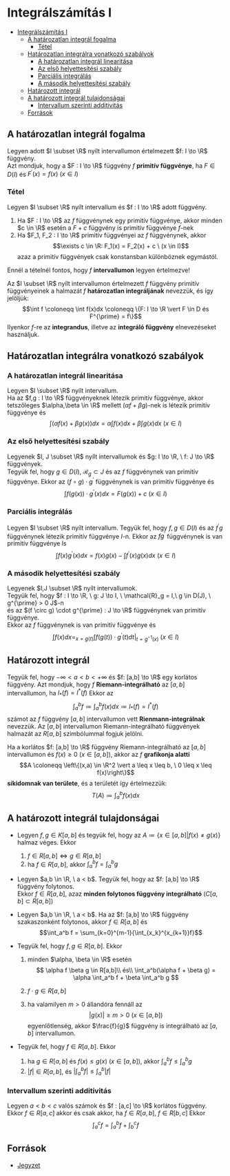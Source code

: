# Integrálszámítás I

<!--toc:start-->
- [Integrálszámítás I](#integrálszámítás-i)
  - [A határozatlan integrál fogalma](#a-határozatlan-integrál-fogalma)
    - [Tétel](#tétel)
  - [Határozatlan integrálra vonatkozó szabályok](#határozatlan-integrálra-vonatkozó-szabályok)
    - [A határozatlan integrál linearitása](#a-határozatlan-integrál-linearitása)
    - [Az első helyettesítési szabály](#az-első-helyettesítési-szabály)
    - [Parciális integrálás](#parciális-integrálás)
    - [A második helyettesítési szabály](#a-második-helyettesítési-szabály)
  - [Határozott integrál](#határozott-integrál)
  - [A határozott integrál tulajdonságai](#a-határozott-integrál-tulajdonságai)
    - [Intervallum szerinti additivitás](#intervallum-szerinti-additivitás)
  - [Források](#források)
<!--toc:end-->

## A határozatlan integrál fogalma
Legyen adott $I \subset \R$ nyílt intervallumon értelmezett $f: I \to \R$ függvény.\
Azt mondjuk, hogy a $F : I \to \R$ függvény $f$ **primitív függvénye**, ha $F \in D(I)$ és
$F^{\prime}(x) = f(x) \ (x \in I)$

### Tétel
Legyen $I \subset \R$ nyílt intervallum és $f : I \to \R$ adott függvény.
1. Ha $F : I \to \R$ az $f$ függvénynek egy primitív függvénye, akkor minden $c \in \R$ esetén
a $F + c$ függvény is primitív függvénye $f$-nek
2. Ha $F_1, F_2 : I \to \R$ primitív függvényei az $f$ függvénynek, akkor
$$\exists c \in \R: F_1(x) = F_2(x) + c \ (x \in I)$$ azaz a primitív függvények 
csak konstansban különböznek egymástól.

Ennél a tételnél fontos, hogy $f$ **intervallumon** legyen értelmezve!

Az $I \subset \R$ nyílt intervallumon értelmezett $f$ függvény primitív függvényeinek
a halmazát $f$ **határozatlan integráljának** nevezzük, és így jelöljük:
$$\int f \coloneqq \int f(x)dx \coloneqq \{F: I \to \R \vert F \in D és F^{\prime} = f\}$$
Ilyenkor $f$-re az **integrandus**, illetve az **integráló függvény** elnevezéseket használjuk.

## Határozatlan integrálra vonatkozó szabályok

### A határozatlan integrál linearitása
Legyen $I \subset \R$ nyílt intervallum.\
Ha az $f,g : I \to \R$ függvényeknek létezik primitív függvénye, akkor tetszőleges
$\alpha,\beta \in \R$ mellett $(\alpha f + \beta g)$-nek is létezik primitív függvénye és
$$\int(\alpha f(x) + \beta g(x))dx = \alpha \int f(x)dx + \beta \int g(x)dx \ (x \in I)$$

### Az első helyettesítési szabály
Legyenek $I, J \subset \R$ nyílt intervallumok és $g: I \to \R, \ f: J \to \R$ függvények.\
Tegyük fel, hogy $g \in D(I), \ \mathcal{R}_g \subset J$ és az $f$ függvénynek van
primitív függvénye. Ekkor az $(f \circ g) \cdot g^{\prime}$ függvénynek is van 
primitív függvénye és
$$\int f(g(x)) \cdot g^{\prime}(x)dx = F(g(x)) + c \ (x \in I)$$

### Parciális integrálás
Legyen $I \subset \R$ nyílt intervallum. Tegyük fel, hogy $f,g \in D(I)$ és az $f^{\prime}g$ függvénynek létezik
primitív függvénye $I$-n. Ekkor az $fg^{\prime}$ függvénynek is van primitív függvénye ls
$$\int f(x)g^{\prime}(x)dx = f(x)g(x) - \int f^{\prime}(x)g(x)dx \ (x \in I)$$

### A második helyettesítési szabály
Legyenek $I,J \subset \R$ nyílt intervallumok.\
Tegyük fel, hogy $f : I \to \R, \ g: J \to I, \ \mathcal{R}_g = I,\ g \in D(J), \ g^{\prime} > 0 J$-n\
és az $(f \circ g) \cdot g^{\prime} : J \to \R$ függvénynek van primitív függvénye.\
Ekkor az $f$ függvénynek is van primitív függvénye és
$$\int f(x)dx =_{x = g(t)} \int f(g(t)) \cdot g^{\prime}(t)dt \vert_{t=g^{-1}(x)} \ (x \in I)$$

## Határozott integrál
Tegyük fel, hogy $-\infty < a < b < + \infty$ és $f: [a,b] \to \R$ egy korlátos
függvény. Azt mondjuk, hogy $f$ **Riemann-integrálható** az $[a,b]$ intervallumon, ha $I_*(f) = I^*(f)$ Ekkor az
$$\int_a^b f \coloneqq \int _a^b f(x)dx \coloneqq I_*(f) = I^*(f)$$
számot az $f$ függvény $[a,b]$ intervallumon vett **Rienmann-integrálnak** nevezzük.
Az $[a,b]$ intervallumon Riemann-integrálható függvények halmazát az $R[a,b]$ szimbólummal fogjuk jelölni.

Ha a korlátos $f: [a,b] \to \R$ függvény Riemann-integrálható az $[a,b]$ intervallumon
és $f(x) \geq 0 \ (x \in [a,b])$, akkor az $f$ **grafikonja alatti**
$$A \coloneqq \left\{(x,a) \in \R^2 \vert a \leq x \leq b, \ 0 \leq x \leq f(x)\right\}$$
**síkidomnak van területe**, és a területét így értelmezzük:
$$T(A) \coloneqq \int_a^b f(x)dx$$

## A határozott integrál tulajdonságai
- Legyen $f,g \in K[a,b]$ és tegyük fel, hogy az $A \coloneqq \left\{x \in [a,b] \vert f(x) \neq g(x)\right\}$ halmaz véges. Ekkor
  1. $f \in R[a,b] \iff g \in R[a,b]$
  2. ha $f \in R[a,b]$, akkor $\int_a^b f = \int_a^b g$

- Legyen $a,b \in \R, \ a < b$. Tegyük fel, hogy az $f: [a,b] \to \R$ függvény folytonos.\
Ekkor $f \in R[a,b]$, azaz **minden folytonos függvény integrálható** ($C[a,b] \subset R[a,b]$)

- Legyen $a,b \in \R, \ a < b$. Ha az $f: [a,b] \to \R$ függvény szakaszonként folytonos, akkor
$f \in R[a,b]$ és
$$\int_a^b f = \sum_{k=0}^{m-1}{\int_{x_k}^{x_{k+1}}f}$$

- Tegyük fel, hogy $f,g \in R[a,b]$. Ekkor
  1. minden $\alpha, \beta \in \R$ esetén
  $$  
  \alpha f \beta g \in R[a,b]\\
  és\\
  \int_a^b(\alpha f + \beta g) = \alpha \int_a^b f + \beta \int_a^b g
  $$

  2. $f \cdot g \in R[a,b]$
  3. ha valamilyen $m > 0$ állandóra fennáll az
  $$\vert g(x) \vert \geq m > 0 \ (x \in [a,b])$$
  egyenlőtlenség, akkor $\frac{f}{g}$ függvény is integrálható az $[a,b]$ intervallumon.

- Tegyük fel, hogy $f \in R[a,b]$. Ekkor
  1. ha $g \in R[a,b]$ és $f(x) \leq g(x) \ (x \in [a,b])$, akkor $\int_a^b f \leq \int_a^b g$
  2. $\vert f \vert \in R[a,b]$, és $\left\vert \int_a^b f \right\vert \leq \int_a^b \vert f \vert$

### Intervallum szerinti additivitás
Legyen $a < b < c$ valós számok és $f : [a,c] \to \R$ korlátos függvény.
Ekkor $f \in R[a,c]$ akkor és csak akkor, ha $f \in R[a,b], \ f \in R[b,c]$
Ekkor $$\int_a^c f = \int_a^b f + \int_b^c f$$

## Források
- [Jegyzet](https://numanal.inf.elte.hu/~szili/Oktatas/An_II_F_2023_tavasz/06_AnIIF-Ea_2023_tavasz.pdf)
